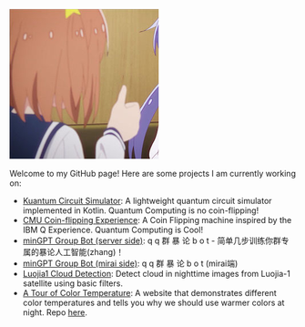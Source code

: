 ![mira](https://raw.githubusercontent.com/DEDZTBH/DEDZTBH/master/mira.jpg)

Welcome to my GitHub page!
Here are some projects I am currently working on:

- [Kuantum Circuit Simulator](https://github.com/DEDZTBH/KuantumCircuitSim): A lightweight quantum circuit simulator implemented in Kotlin. Quantum Computing is no coin-flipping!
- [CMU Coin-flipping Experience](https://github.com/DEDZTBH/CMU_Coin-flipping_Experience): A Coin Flipping machine inspired by the IBM Q Experience. Quantum Computing is Cool!
- [minGPT Group Bot (server side)](https://github.com/DEDZTBH/minGPT-group-bot-server): q q 群 暴 论 b o t - 简单几步训练你群专属的暴论人工智能(zhang)！ 
- [minGPT Group Bot (mirai side)](https://github.com/DEDZTBH/minGPT-group-bot-mirai): q q 群 暴 论 b o t (mirai端)
- [Luojia1 Cloud Detection](https://github.com/DEDZTBH/luojia1-cloud-detection): Detect cloud in nighttime images from Luojia-1 satellite using basic filters.
- [A Tour of Color Temperature](https://dedztbh.github.io/a-tour-of-color-temperature): A website that demonstrates different color temperatures and tells you why we should use warmer colors at night. Repo [here](https://github.com/DEDZTBH/a-tour-of-color-temperature).
